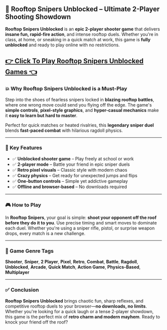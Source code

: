 ## 🎯 Rooftop Snipers Unblocked – Ultimate 2-Player Shooting Showdown

**Rooftop Snipers Unblocked** is an **epic 2-player shooter game** that delivers **insane fun, rapid-fire action**, and intense rooftop duels. Whether you're in class, at home, or sneaking in a quick match at work, this game is **fully unblocked** and ready to play online with no restrictions.

## <a href="https://1kb.link/0DA8Cv">👉 Click To Play Rooftop Snipers Unblocked Games 👈</a>

### 💥 Why Rooftop Snipers Unblocked is a Must-Play

Step into the shoes of fearless snipers locked in **blazing rooftop battles**, where one wrong move could send you flying off the edge. The game's **simple controls**, **pixel-style graphics**, and **hyper-casual mechanics** make it **easy to learn but hard to master**.

Perfect for quick matches or heated rivalries, this **legendary sniper duel** blends **fast-paced combat** with hilarious ragdoll physics.

---

### 🔫 Key Features

* ✅ **Unblocked shooter game** – Play freely at school or work
* ✅ **2-player mode** – Battle your friend in epic sniper duels
* ✅ **Retro pixel visuals** – Classic style with modern chaos
* ✅ **Crazy physics** – Get ready for unexpected jumps and flips
* ✅ **One-button controls** – Simple yet addictive gameplay
* ✅ **Offline and browser-based** – No downloads required

---

### 🎮 How to Play

In **Rooftop Snipers**, your goal is simple: **shoot your opponent off the roof before they do it to you**. Use precise timing and smart moves to dominate each duel. Whether you're using a sniper rifle, pistol, or surprise weapon drops, every match is a new challenge.

---

### 🚀 Game Genre Tags

**Shooter**, **Sniper**, **2 Player**, **Pixel**, **Retro**, **Combat**, **Battle**, **Ragdoll**, **Unblocked**, **Arcade**, **Quick Match**, **Action Game**, **Physics-Based**, **Multiplayer**

---

### ✅ **Conclusion**

**Rooftop Snipers Unblocked** brings chaotic fun, sharp reflexes, and competitive rooftop duels to your browser—**no downloads, no limits**. Whether you're looking for a quick laugh or a tense 2-player showdown, this game is the perfect mix of **retro charm and modern mayhem**. Ready to knock your friend off the roof?
